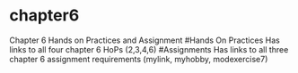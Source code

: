# chapter6
Chapter 6 Hands on Practices and Assignment
#Hands On Practices
Has links to all four chapter 6 HoPs (2,3,4,6)
#Assignments
Has links to all three chapter 6 assignment requirements (mylink, myhobby, modexercise7)
